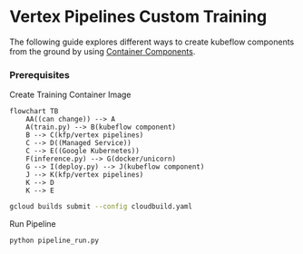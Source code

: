 # Vertex Pipelines Custom Training
The following guide explores different ways to create kubeflow components from the ground by using 
[Container Components](https://www.kubeflow.org/docs/components/pipelines/user-guides/components/container-components/#a-simple-container-component).


### Prerequisites
Create Training Container Image

```mermaid
flowchart TB
    AA((can change)) --> A
    A(train.py) --> B(kubeflow component)
    B --> C(kfp/vertex pipelines)
    C --> D((Managed Service))
    C --> E((Google Kubernetes))
    F(inference.py) --> G(docker/unicorn)
    G --> I(deploy.py) --> J(kubeflow component)
    J --> K(kfp/vertex pipelines)
    K --> D
    K --> E

```

```bash
gcloud builds submit --config cloudbuild.yaml
```

Run Pipeline
```bash
python pipeline_run.py
```